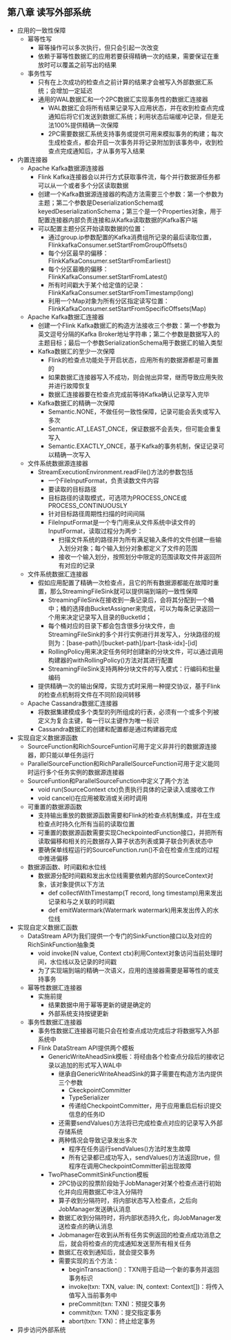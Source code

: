 ## 第八章 读写外部系统

* 应用的一致性保障
  * 幂等性写
    * 幂等操作可以多次执行，但只会引起一次改变
    * 依赖于幂等性数据汇的应用若要获得精确一次的结果，需要保证在重放时可以覆盖之前写出的结果
  * 事务性写
    * 只有在上次成功的检查点之前计算的结果才会被写入外部数据汇系统；会增加一定延迟
    * 通用的WAL数据汇和一个2PC数据汇实现事务性的数据汇连接器
      * WAL数据汇会将所有结果记录写入应用状态，并在收到检查点完成通知后将它们发送到数据汇系统；利用状态后端缓冲记录，但是无法100%提供精确一次保障
      * 2PC需要数据汇系统支持事务或提供可用来模拟事务的构建；每次生成检查点，都会开启一次事务并将记录附加到该事务中，收到检查点完成通知后，才从事务写入结果
* 内置连接器
  * Apache Kafka数据源连接器
    * Flink Kafka连接器会以并行方式获取事件流，每个并行数据源任务都可以从一个或者多个分区读取数据
    * 创建一个Kafka数据源连接器的构造方法需要三个参数：第一个参数为主题；第二个参数是DeserializationSchema或keyedDeserializationSchema；第三个是一个Properties对象，用于配置连接器内部负责连接和从Kafka读取数据的Kafka客户端
    * 可以配置主题分区开始读取数据的位置：
      * 通过group.ip参数配置的Kafka消费组所记录的最后读取位置，FlinkkafkaConsumer.setStartFromGroupOffsets()
      * 每个分区最早的偏移：FlinkKafkaConsumer.setStartFromEarliest()
      * 每个分区最晚的偏移：FlinkKafkaConsumer.setStartFromLatest()
      * 所有时间戳大于某个给定值的记录：FlinkKafkaConsumer.setStartFromTimestamp(long)
      * 利用一个Map对象为所有分区指定读写位置：FlinkKafkaConsumer.setStartFromSpecificOffsets(Map)
  * Apache Kafka数据汇连接器
    * 创建一个Flink Kafka数据汇的构造方法接收三个参数：第一个参数为英文逗号分隔的Kafka Broker地址字符串；第二个参数是数据写入的主题目标；最后一个参数SerializationSchema用于数据汇的输入类型
    * Kafka数据汇的至少一次保障
      * Flink的检查点功能处于开启状态，应用所有的数据源都是可重置的
      * 如果数据汇连接器写入不成功，则会抛出异常，继而导致应用失败并进行故障恢复
      * 数据汇连接器要在检查点完成前等待Kafka确认记录写入完毕
    * Kafka数据汇的精确一次保障
      * Semantic.NONE，不做任何一致性保障，记录可能会丢失或写入多次
      * Semantic.AT_LEAST_ONCE，保证数据不会丢失，但可能会重复写入
      * Semantic.EXACTLY_ONCE，基于Kafka的事务机制，保证记录可以精确一次写入
  * 文件系统数据源连接器
    * StreamExecutionEnvironment.readFile()方法的参数包括
      * 一个FileInputFormat，负责读数文件内容
      * 要读取的目标路径
      * 目标路径的读取模式，可选项为PROCESS_ONCE或PROCESS_CONTINUOUSLY
      * 针对目标路径周期性扫描的时间间隔
      * FileInputFormat是一个专门用来从文件系统中读文件的InputFormat，读取过程分为两步：
        * 扫描文件系统的路径并为所有满足输入条件的文件创建一些输入划分对象；每个输入划分对象都定义了文件的范围
        * 接收一个输入划分，按照划分中限定的范围读取文件并返回所有对应的记录
  * 文件系统数据汇连接器
    * 假如应用配置了精确一次检查点，且它的所有数据源都能在故障时重置，那么StreamingFileSink就可以提供端到端的一致性保障
      * StreamingFileSink在接收到一条记录后，会将其分配到一个桶中；桶的选择由BucketAssigner来完成，可以为每条记录返回一个用来决定记录写入目录的BucketId；
      * 每个桶对应的目录下都会包含很多分块文件，由StreamingFileSink的多个并行实例进行并发写入，分块路径的规则为：[base-path]/[bucket-path]/part-[task-idx]-[id]
      * RollingPolicy用来决定任务何时创建新的分块文件，可以通过调用构建器的withRollingPolicy()方法对其进行配置
      * StreamingFileSink支持两种分块文件的写入模式：行编码和批量编码
    * 提供精确一次的输出保障，实现方式时采用一种提交协议，基于Flink的检查点机制将文件在不同阶段间转移
  * Apache Cassandra数据汇连接器
    * 将数据集建模成多个类型的列所组成的行表，必须有一个或多个列被定义为复合主键，每一行以主键作为唯一标识
    * Cassandra数据汇的创建和配置都是通过构建器完成
* 实现自定义数据源函数
  * SourceFunction和RichSourceFuntion可用于定义非并行的数据源连接器，即只能以单任务运行
  * ParallelSourceFunction和RichParallelSourceFunction可用于定义能同时运行多个任务实例的数据源连接器
  * SourceFuntion和ParallelSourceFunction中定义了两个方法
    * void run(SourceContext<T> ctx)负责执行具体的记录读入或接收工作
    * void cancel()在应用被取消或关闭时调用
  * 可重置的数据源函数
    * 支持输出重放的数据源函数需要和Flink的检查点机制集成，并在生成检查点时持久化所有当前的读取位置
    * 可重置的数据源函数需要实现CheckpointedFunction接口，并把所有读取偏移和相关的元数据存入算子状态列表或算子联合列表状态中
    * 要确保单线程运行的SourceFunction.run()不会在检查点生成的过程中推进偏移
  * 数据源函数、时间戳和水位线
    * 数据源分配时间戳和发出水位线需要依赖内部的SourceContext对象，该对象提供以下方法
      * def collectWithTimestamp(T record, long timestamp)用来发出记录和与之关联的时间戳
      * def emitWatermark(Watermark watermark)用来发出传入的水位线
* 实现自定义数据汇函数
  * DataStream API为我们提供一个专门的SinkFunction接口以及对应的RichSinkFunction抽象类
    * void invoke(IN value, Context ctx)利用Context对象访问当前处理时间，水位线以及记录的时间戳
    * 为了实现端到端的精确一次语义，应用的连接器需要是幂等性的或支持事务
  * 幂等性数据汇连接器
    * 实施前提
      * 结果数据中用于幂等更新的键是确定的
      * 外部系统支持按键更新
  * 事务性数据汇连接器
    * 事务性数据汇连接器可能只会在检查点成功完成后才将数据写入外部系统中
    * Flink DataStream API提供两个模板
      * GenericWriteAheadSink模板：将经由各个检查点分段后的接收记录以追加的形式写入WAL中
        * 继承自GenericWriteAheadSink的算子需要在构造方法内提供三个参数
          * CkeckpointCommitter
          * TypeSerializer
          * 传递给CheckpointCommitter，用于应用重启后标识提交信息的任务ID
        * 还需要sendValues()方法将已完成检查点对应的记录写入外部存储系统
        * 两种情况会导致记录发出多次
          * 程序在任务运行sendValues()方法时发生故障
          * 所有记录都已成功写入，sendValues()方法返回true，但程序在调用CheckpointCommitter前出现故障
      * TwoPhaseCommitSinkFunction模板
        * 2PC协议的投票阶段始于JobManager对某个检查点进行初始化并向应用数据汇中注入分隔符
        * 算子收到分隔符时，将内部状态写入检查点，之后向JobManager发送确认消息
        * 数据汇收到分隔符时，将内部状态持久化，向JobManager发送检查点的确认消息
        * Jobmanager在收到从所有任务实例返回的检查点成功消息之后，就会将检查点的完成通知发送至所有相关任务
        * 数据汇在收到通知后，就会提交事务
        * 需要实现的五个方法：
          * beginTransaction()：TXN用于启动一个新的事务并返回事务标识
          * invoke(txn: TXN, value: IN, context: Context[])：将传入值写入当前事务中
          * preCommit(txn: TXN)：预提交事务
          * commit(txn: TXN)：提交指定事务
          * abort(txn: TXN)：终止给定事务
* 异步访问外部系统

